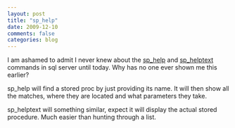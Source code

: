 ```yaml
---
layout: post
title: "sp_help"
date: 2009-12-10
comments: false
categories: blog
---
```


I am ashamed to admit I never knew about the [sp_help](http://msdn.microsoft.com/en-us/library/aa933429(SQL.80).aspx) and [sp_helptext](http://msdn.microsoft.com/en-us/library/ms176112.aspx) commands in sql server until today. Why has no one ever shown me this earlier?

sp_help will find a stored proc by just providing its name. It will then show all the matches, where they are located and what parameters they take.

sp_helptext will something similar, expect it will display the actual stored procedure. Much easier than hunting through a list.
